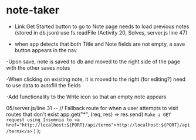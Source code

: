 # note-taker

- Link Get Started button to go to Note page
  needs to load previous notes (stored in db.json)
  use fs.readFile (Activity 20, Solves, server.js line 47)

- when app detects that both Title and Note fields are not empty, a save button appears in the nav

-Upon save, note is saved to db and moved to the right side of the page with the other saves notes

-When clicking on existing note, it is moved to the right (for editing?)
need to use data to autofill the fields

-Add functionality to the Write icon so that an empty note appears

05/server.js/line 31 -- // Fallback route for when a user attempts to visit routes that don't exist
app.get("\*", (req, res) =>
res.send(
`Make a GET request using Insomnia to <a href="http://localhost:${PORT}/api/terms">http://localhost:${PORT}/api/terms</a>`
)
);
